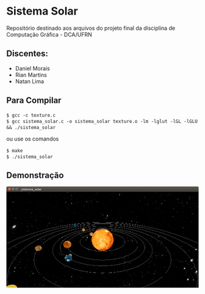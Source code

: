 # Sistema Solar
Repositório destinado aos arquivos do projeto final da disciplina de Computação Gráfica - DCA/UFRN

## Discentes:
* Daniel Morais
* Rian Martins
* Natan Lima

## Para Compilar
```
$ gcc -c texture.c
$ gcc sistema_solar.c -o sistema_solar texture.o -lm -lglut -lGL -lGLU && ./sistema_solar
```

ou use os comandos

```
$ make
$ ./sistema_solar
```

## Demonstração

![Sistema Solar](https://github.com/danielsmorais/sistema-solar/blob/master/media/espaco.png)

